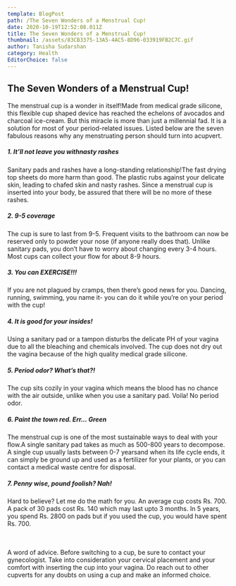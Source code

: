 ```yaml
---
template: BlogPost
path: /The Seven Wonders of a Menstrual Cup!
date: 2020-10-19T12:52:08.011Z
title: The Seven Wonders of a Menstrual Cup!
thumbnail: /assets/83CB3375-13A5-4AC5-8D96-033919FB2C7C.gif
author: Tanisha Sudarshan
category: Health
EditorChoice: false
---
```

## The Seven Wonders of a Menstrual Cup!

The menstrual cup is a wonder in itself!Made from medical grade silicone, this flexible cup shaped device has reached the echelons of avocados and charcoal ice-cream. But this miracle is more than just a millennial fad. It is a solution for most of your period-related issues. Listed below are the seven fabulous reasons why any menstruating person should turn into acupvert.

#####  1.     It’ll not leave you withnasty rashes

Sanitary pads and rashes have a long-standing relationship!The fast drying top sheets do more harm than good. The plastic rubs against your delicate skin, leading to chafed skin and nasty rashes. Since a menstrual cup is inserted into your body, be assured that there will be no more of these rashes.

#####   2.   9-5 coverage

The cup is sure to last from 9-5. Frequent visits to the bathroom can now be reserved only to powder your nose (if anyone really does that). Unlike sanitary pads, you don’t have to worry about changing every 3-4 hours. Most cups can collect your flow for about 8-9 hours.

#####   3.   You can EXERCISE!!!

If you are not plagued by cramps, then there’s good news for you. Dancing, running, swimming, you name it- you can do it while you’re on your period with the cup!

#####   4.   It is good for your insides!

Using a sanitary pad or a tampon disturbs the delicate PH of your vagina due to all the bleaching and chemicals involved. The cup does not dry out the vagina because of the high quality medical grade silicone.

#####   5.    Period odor? What’s that?!

The cup sits cozily in your vagina which means the blood has no chance with the air outside, unlike when you use a sanitary pad. Voila! No period odor.

#####  6.     Paint the town red. Err… Green

The menstrual cup is one of the most sustainable ways to deal with your flow.A single sanitary pad takes as much as 500-800 years to decompose. A single cup usually lasts between 0-7 yearsand when its life cycle ends, it can simply be ground up and used as a fertilizer for your plants, or you can contact a medical waste centre for disposal.

#####  7.      Penny wise, pound foolish? Nah!

Hard to believe? Let me do the math for you. An average cup costs Rs. 700. A pack of 30 pads cost Rs. 140 which may last upto 3 months. In 5 years, you spend Rs. 2800 on pads but if you used the cup, you would have spent Rs. 700. 

<br>\
A word of advice. Before switching to a cup, be sure to contact your gynecologist. Take into consideration your cervical placement and your comfort with inserting the cup into your vagina. Do reach out to other cupverts for any doubts on using a cup and make an informed choice.

